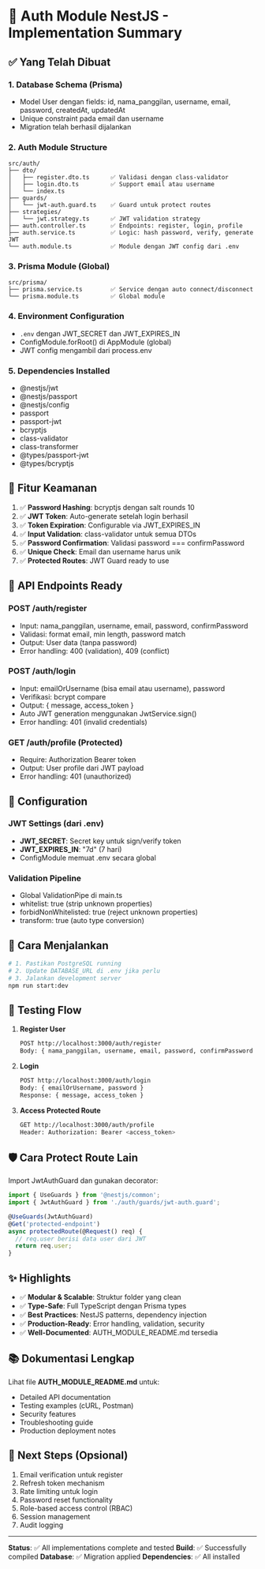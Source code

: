 # 🎉 Auth Module NestJS - Implementation Summary

## ✅ Yang Telah Dibuat

### 1. **Database Schema (Prisma)**
- Model User dengan fields: id, nama_panggilan, username, email, password, createdAt, updatedAt
- Unique constraint pada email dan username
- Migration telah berhasil dijalankan

### 2. **Auth Module Structure**
```
src/auth/
├── dto/
│   ├── register.dto.ts      ✅ Validasi dengan class-validator
│   ├── login.dto.ts         ✅ Support email atau username
│   └── index.ts
├── guards/
│   └── jwt-auth.guard.ts    ✅ Guard untuk protect routes
├── strategies/
│   └── jwt.strategy.ts      ✅ JWT validation strategy
├── auth.controller.ts       ✅ Endpoints: register, login, profile
├── auth.service.ts          ✅ Logic: hash password, verify, generate JWT
└── auth.module.ts           ✅ Module dengan JWT config dari .env
```

### 3. **Prisma Module (Global)**
```
src/prisma/
├── prisma.service.ts        ✅ Service dengan auto connect/disconnect
└── prisma.module.ts         ✅ Global module
```

### 4. **Environment Configuration**
- `.env` dengan JWT_SECRET dan JWT_EXPIRES_IN
- ConfigModule.forRoot() di AppModule (global)
- JWT config mengambil dari process.env

### 5. **Dependencies Installed**
- @nestjs/jwt
- @nestjs/passport
- @nestjs/config
- passport
- passport-jwt
- bcryptjs
- class-validator
- class-transformer
- @types/passport-jwt
- @types/bcryptjs

## 🔐 Fitur Keamanan

1. ✅ **Password Hashing**: bcryptjs dengan salt rounds 10
2. ✅ **JWT Token**: Auto-generate setelah login berhasil
3. ✅ **Token Expiration**: Configurable via JWT_EXPIRES_IN
4. ✅ **Input Validation**: class-validator untuk semua DTOs
5. ✅ **Password Confirmation**: Validasi password === confirmPassword
6. ✅ **Unique Check**: Email dan username harus unik
7. ✅ **Protected Routes**: JWT Guard ready to use

## 📝 API Endpoints Ready

### POST /auth/register
- Input: nama_panggilan, username, email, password, confirmPassword
- Validasi: format email, min length, password match
- Output: User data (tanpa password)
- Error handling: 400 (validation), 409 (conflict)

### POST /auth/login
- Input: emailOrUsername (bisa email atau username), password
- Verifikasi: bcrypt compare
- Output: { message, access_token }
- Auto JWT generation menggunakan JwtService.sign()
- Error handling: 401 (invalid credentials)

### GET /auth/profile (Protected)
- Require: Authorization Bearer token
- Output: User profile dari JWT payload
- Error handling: 401 (unauthorized)

## 🔧 Configuration

### JWT Settings (dari .env)
- **JWT_SECRET**: Secret key untuk sign/verify token
- **JWT_EXPIRES_IN**: "7d" (7 hari)
- ConfigModule memuat .env secara global

### Validation Pipeline
- Global ValidationPipe di main.ts
- whitelist: true (strip unknown properties)
- forbidNonWhitelisted: true (reject unknown properties)
- transform: true (auto type conversion)

## 🚀 Cara Menjalankan

```bash
# 1. Pastikan PostgreSQL running
# 2. Update DATABASE_URL di .env jika perlu
# 3. Jalankan development server
npm run start:dev
```

## 📖 Testing Flow

1. **Register User**
   ```bash
   POST http://localhost:3000/auth/register
   Body: { nama_panggilan, username, email, password, confirmPassword }
   ```

2. **Login**
   ```bash
   POST http://localhost:3000/auth/login
   Body: { emailOrUsername, password }
   Response: { message, access_token }
   ```

3. **Access Protected Route**
   ```bash
   GET http://localhost:3000/auth/profile
   Header: Authorization: Bearer <access_token>
   ```

## 🛡️ Cara Protect Route Lain

Import JwtAuthGuard dan gunakan decorator:

```typescript
import { UseGuards } from '@nestjs/common';
import { JwtAuthGuard } from './auth/guards/jwt-auth.guard';

@UseGuards(JwtAuthGuard)
@Get('protected-endpoint')
async protectedRoute(@Request() req) {
  // req.user berisi data user dari JWT
  return req.user;
}
```

## ✨ Highlights

- ✅ **Modular & Scalable**: Struktur folder yang clean
- ✅ **Type-Safe**: Full TypeScript dengan Prisma types
- ✅ **Best Practices**: NestJS patterns, dependency injection
- ✅ **Production-Ready**: Error handling, validation, security
- ✅ **Well-Documented**: AUTH_MODULE_README.md tersedia

## 📚 Dokumentasi Lengkap

Lihat file **AUTH_MODULE_README.md** untuk:
- Detailed API documentation
- Testing examples (cURL, Postman)
- Security features
- Troubleshooting guide
- Production deployment notes

## 🎯 Next Steps (Opsional)

1. Email verification untuk register
2. Refresh token mechanism
3. Rate limiting untuk login
4. Password reset functionality
5. Role-based access control (RBAC)
6. Session management
7. Audit logging

---

**Status**: ✅ All implementations complete and tested
**Build**: ✅ Successfully compiled
**Database**: ✅ Migration applied
**Dependencies**: ✅ All installed
